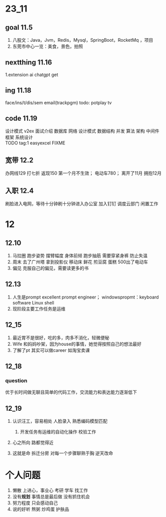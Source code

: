 # 23_11

## goal 11.5  
1. 八股文：Java，Jvm，Redis，Mysql，SpringBoot，RocketMq ，项目
2. 东莞市中心一览：美食，景色，拍照

## nextthing 11.16
1.extension ai chatgpt
 get 
 
## ing 11.18
face/ins/t/dis/sem
email(trackpgm)
 todo: potplay tv

## code 11.19
设计模式 v2ex 面试介绍 
数据库   网络  设计模式
数据结构  并发  算法  架构
中间件 框架    系统设计    
TODO tag:1 easyexcel 
FIXME 




## 宽带 12.2
办网线129 打七折  返现150 第一个月不生效；
电动车780；
离开了11月 拥抱12月

## 入职 12.4
刷脸进入电网，等待十分钟刷十分钟进入办公室
加入钉钉 调度云部门  闲置工作


# 12
## 12.10
1. 马拉圈
跑步姿势 摆臂幅度 身体前倾
跑步抽筋 需要穿紧身裤 防止失温
2. 周末
去了广州塔 拿到投影仪 移动床
鲜花  煎豆腐 蛋糕
500出了电动车
3. 偏见
克服自己的偏见，需要读更多的书

## 12.13
1. 人生是prompt excellent prompt engineer；
    windowspropmt：keyboard software  Linux shell
2. 现阶段主要工作任务是运维

## 12_15
1. 最近胃不是很好，吃的多，肉多不消化，轻微便秘
2. Wife 和妈妈吵架，因为house的事情，她觉得按照自己的想法最好
3. 了解了pt 其实可以做career 如淘宝卖课


## 12_18

### question
 优于长时间做无聊且简单的代码工作，交流能力和表达能力逐渐低下

## 12_19


1. 认识汪工，容易相处  人脸录入  熟悉编码模型匹配
   1. 开发任务有运维的自动化操作  校验工作

2. 心之所向  路都觉得近
3. 这就是命  拆迁分房
   对每一个步骤聊熟于胸  逆天改命


# 个人问题

1. 懒散   上进心，事业心
   考研  学车 找工作
2. 没有**规划**
   事情总是最后做  没有抓住机会
3. 努力程度
   只会感动自己
4. 说的好听
   熬粥 炒鸡蛋  护肤品
